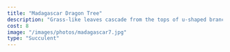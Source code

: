 ```yaml
---
title: "Madagascar Dragon Tree"
description: "Grass-like leaves cascade from the tops of u-shaped branches, making this plant another striking statement piece. "
cost: 8
image: "/images/photos/madagascar7.jpg"
type: "Succulent"
---
```

